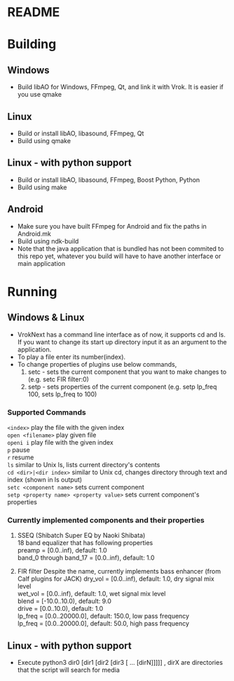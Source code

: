 README
======

Building
========

Windows
-------
* Build libAO for Windows, FFmpeg, Qt, and link it with Vrok. It is easier if you use qmake

Linux
-----
* Build or install libAO, libasound, FFmpeg, Qt
* Build using qmake

Linux - with python support
---------------------------
* Build or install libAO, libasound, FFmpeg, Boost Python, Python
* Build using make

Android
-------
* Make sure you have built FFmpeg for Android and fix the paths in Android.mk 
* Build using ndk-build 
* Note that the java application that is bundled has not been commited to this repo yet, whatever you build will have to have another interface or main application

Running
=======

Windows & Linux
---------------

* VrokNext has a command line interface as of now, it supports cd and ls. If you want to change its start up directory input it as an argument to the application.
* To play a file enter its number(index).
* To change properties of plugins use below commands,
    1. setc - sets the current component that you want to make changes to (e.g. setc FIR filter:0)
    2. setp - sets properties of the current component (e.g. setp lp_freq 100, sets lp_freq to 100)

### Supported Commands

`<index>` play the file with the given index  
`open <filename>` play given file  
`openi i` play file with the given index  
`p` pause  
`r` resume  
`ls` similar to Unix ls, lists current directory's contents  
`cd <dir>|<dir index>` similar to Unix cd, changes directory through text and index (shown in ls output)  
`setc <component name>` sets current component  
`setp <property name> <property value>` sets current component's properties

### Currently implemented components and their properties

1. SSEQ (Shibatch Super EQ by Naoki Shibata)  
    18 band equalizer that has following properties  
    preamp = [0.0..inf), default: 1.0  
    band_0 through band_17 = [0.0..inf), default: 1.0

2. FIR filter 
    Despite the name, currently implements bass enhancer (from Calf plugins for JACK)
    dry_vol = [0.0..inf), default: 1.0, dry signal mix level  
    wet_vol = [0.0..inf), default: 1.0, wet signal mix level  
    blend = [-10.0..10.0), default: 9.0  
    drive = [0.0..10.0), default: 1.0  
    lp_freq = [0.0..20000.0], default: 150.0, low pass frequency  
    lp_freq = [0.0..20000.0], default: 50.0, high pass frequency  

Linux - with python support
---------------------------

* Execute python3 dir0 [dir1 [dir2 [dir3 [ ... [dirN]]]]] , dirX are directories that the script will search for media


